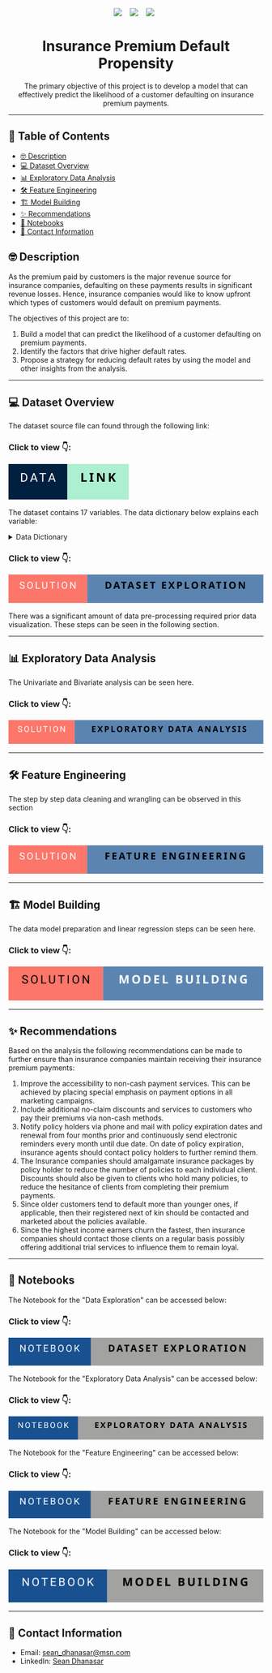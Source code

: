 <p align="center">
  <img src="https://forthebadge.com/images/badges/made-with-python.svg" />&nbsp;&nbsp;&nbsp;
  <img src="https://forthebadge.com/images/badges/made-with-markdown.svg" />&nbsp;&nbsp;&nbsp;
  <img src="https://forthebadge.com/images/badges/powered-by-oxygen.svg" />&nbsp;&nbsp;
</p>




<h1 align="center">Insurance Premium Default Propensity</h1>

<p align="center">The primary objective of this project is to develop a model that can effectively predict the likelihood of a customer defaulting on insurance premium payments.</p>

---

## 📝 Table of Contents

- [🤓 Description](#description)
- [💻 Dataset Overview](#dataset-overview)
- [📊 Exploratory Data Analysis](#exploratory-data-analysis)
- [🛠️ Feature Engineering](#feature-engineering)
- [🏗️ Model Building](#model-building)
- [✨ Recommendations](#recommendations)
- [📗 Notebooks](#notebooks)
- [📧 Contact Information](#contact-information)

## 🤓 Description <a name = "description"></a>

As the premium paid by customers is the major revenue source for insurance companies, defaulting on these payments results in significant revenue losses. Hence, insurance companies would like to know upfront which types of customers would default on premium payments.

The objectives of this project are to:
1. Build a model that can predict the likelihood of a customer defaulting on premium payments.
2. Identify the factors that drive higher default rates.
3. Propose a strategy for reducing default rates by using the model and other insights from the analysis.



---

## 💻 Dataset Overview <a name = "dataset-overview"></a>

The dataset source file can found through the following link:
### Click to view 👇:

[![Data_link](https://github.com/seandhan/image_database/blob/main/Data-LINK-.svg)](https://github.com/seandhan/Insurance-Premium-Default/blob/main/InsurancePremiumDefault.xlsx)

The dataset contains 17 variables. The data dictionary below explains each variable:

<details>
<summary>Data Dictionary</summary>
<br>

1. **id**: Unique customer ID
2. **perc_premium_paid_by_cash_credit**: What % of the premium was paid by cash payments?
3. **age_in_days**: age of the customer in days 
4. **Income**: Income of the customer 
5. **Marital Status**: Married/Unmarried, Married (1), unmarried (0)
6. **Veh_owned**: Number of vehicles owned (1-3)
7. **Count_3-6_months_late**: Number of times premium was paid 3-6 months late 
8. **Count_6-12_months_late**: Number of times premium was paid 6-12 months late 
9. **Count_more_than_12_months_late**: Number of times premium was paid more than 12 months late 
10. **Risk_score**: Risk score of customer (similar to credit score)
11.	**No_of_dep**: Number of dependents in the family of the customer (1-4) 
12.	**Accommodation**: Owned (1), Rented (0)
13.	**no_of_premiums_paid**: Number of premiums paid till date 
14.	**sourcing_channel**: Channel through which customer was sourced 
15.	**residence_area_type**: Residence type of the customer
16.	**premium** : Total premium amount paid till now
17.	**default**: (Y variable) - 0 indicates that customer has defaulted the premium and 1 indicates that customer has not defaulted the premium

</details>

### Click to view 👇:

[![Data Exploration](https://github.com/seandhan/image_database/blob/main/Solution-Dataset%20Exploration-.svg)](https://github.com/seandhan/Insurance-Premium-Default/blob/main/Data%20Exploration/Readme.md)

There was a significant amount of data pre-processing required prior data visualization. These steps can be seen in the following section.

----

## 📊 Exploratory Data Analysis <a name = "exploratory-data-analysis"></a>

The Univariate and Bivariate analysis can be seen here.

### Click to view 👇:

[![Exploratory Data Analysis](https://github.com/seandhan/image_database/blob/main/Solution-Exploratory%20Data%20Analysis-.svg)](https://github.com/seandhan/Insurance-Premium-Default/blob/main/Exploratory%20Data%20Analysis/ReadMe.md)


----

## 🛠️ Feature Engineering <a name = "feature-engineering"></a>

The step by step data cleaning and wrangling can be observed in this section

### Click to view 👇:

[![Feature Engineering](https://github.com/seandhan/image_database/blob/main/Solution-Feature%20Engineering-.svg)](https://github.com/seandhan/Insurance-Premium-Default/blob/main/Feature%20Engineering/Readme.md)



----

## 🏗️ Model Building <a name = "model-building"></a>

The data model preparation and linear regression steps can be seen here.

### Click to view 👇:

[![Model Building](https://github.com/seandhan/image_database/blob/main/Solution-Model%20Building-.svg)](https://github.com/seandhan/Insurance-Premium-Default/blob/main/Model%20Building/ReadMe.md)


----


## ✨ Recommendations <a name = "recommendations"></a>

Based on the analysis the following recommendations can be made to further ensure than insurance companies maintain receiving their insurance premium payments:
1. Improve the accessibility to non-cash payment services. This can be achieved by placing special emphasis on payment options in all marketing campaigns.
2. Include additional no-claim discounts and services to customers who pay their premiums via non-cash methods.
3. Notify policy holders via phone and mail with policy expiration dates and renewal from four months prior and continuously send electronic reminders every month until due date. On date of policy expiration, insurance agents should contact policy holders to further remind them.
4. The Insurance companies should amalgamate insurance packages by policy holder to reduce the number of policies to each individual client. Discounts should also be given to clients who hold many policies, to reduce the hesitance of clients from completing their premium payments.
5. Since older customers tend to default more than younger ones, if applicable, then their registered next of kin should be contacted and marketed about the policies available.
6. Since the highest income earners churn the fastest, then insurance companies should contact those clients on a regular basis possibly offering additional trial services to influence them to remain loyal.


----

## 📗 Notebooks <a name = "notebooks"></a>

The Notebook for the "Data Exploration" can be accessed below:

### Click to view 👇:

[![DataExp Notebook](https://github.com/seandhan/image_database/blob/main/Notebook-Dataset%20Exploration-.svg)](https://github.com/seandhan/Insurance-Premium-Default/blob/main/Notebooks/Data%20Exploration.ipynb)

The Notebook for the "Exploratory Data Analysis" can be accessed below:

### Click to view 👇:

[![EDA Notebook](https://github.com/seandhan/image_database/blob/main/Notebook-Exploratory%20Data%20analysis-.svg)](https://github.com/seandhan/Insurance-Premium-Default/blob/main/Notebooks/EDA.ipynb)

The Notebook for the "Feature Engineering" can be accessed below:

### Click to view 👇:

[![Feature Engineering Notebook](https://github.com/seandhan/image_database/blob/main/Notebook-Feature%20engineering-.svg)](https://github.com/seandhan/Insurance-Premium-Default/blob/main/Notebooks/Feature%20Engineering.ipynb)


The Notebook for the "Model Building" can be accessed below:

### Click to view 👇:

[![Model Building Notebook](https://github.com/seandhan/image_database/blob/main/Notebook-Model%20Building-.svg)](https://github.com/seandhan/Insurance-Premium-Default/blob/main/Notebooks/Model%20Building.ipynb)

----



## 📧 Contact Information <a name = "contact-information"></a>

- Email: [sean_dhanasar@msn.com](mailto:sean_dhanasar@msn.com)
- LinkedIn: [Sean Dhanasar](https://www.linkedin.com/in/sdhanasar)

